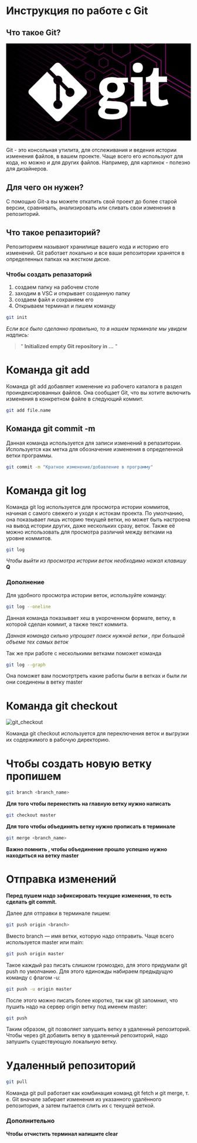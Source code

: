 # Инструкция по работе с Git
## Что такое Git?
![GIT](git.jpeg)

Git - это консольная утилита, для отслеживания и ведения истории изменения файлов, в вашем проекте. Чаще всего его используют для кода, но можно и для других файлов. Например, для картинок - полезно для дизайнеров.
## Для чего он нужен?
С помощью Git-a вы можете откатить свой проект до более старой версии, сравнивать, анализировать или сливать свои изменения в репозиторий.
## Что такое репазиторий?
Репозиторием называют хранилище вашего кода и историю его изменений. Git работает локально и все ваши репозитории хранятся в определенных папках на жестком диске.
### Чтобы создать репазаторий 
1. создаем папку на рабочем столе
2. заходим в VSC и открывает созданную папку
3. создаем файл и сохраняем его
4. Открываем терминал и пишем команду 
```sh
git init
```
*Если все было сделанно правильно, то в нашем терминале мы увидем надпись:*
 > " **Initialized empty Git repository in ...** "
 # Команда git add
 Команда git add добавляет изменение из рабочего каталога в раздел проиндексированных файлов. Она сообщает Git, что вы хотите включить изменения в конкретном файле в следующий коммит.
 ```sh
 git add file.name
 ```
 ## Команда git commit -m
 Данная команда используется для записи изменений в репазитории. Используется как метка для обозначение изменения в определенной ветки программы.
 ```sh
 git commit -m "Кратное изменение/добавление в программу"
 ```
# Команда git log
Команда git log используется для просмотра истории коммитов, начиная с самого свежего и уходя к истокам проекта. По умолчанию, она показывает лишь историю текущей ветки, но может быть настроена на вывод истории других, даже нескольких сразу, веток. Также её можно использовать для просмотра различий между ветками на уровне коммитов.
```sh
git log 
```
*Чтобы выйти из просмотра истории веток необходимо нажал клавишу* **Q**
### Дополнение
Для удобного просмотра истории веток, используйте команду:
```sh
git log --oneline
```
Данная команда показывает хеш в укороченном формате, ветку, в которой сделан коммит, а также текст коммита.

*Данная команда сильно упрощает поиск нужной ветки , при большой объеме тех самых веток*

Так же при работе с несколькими ветками поможет команда 
```sh
git log --graph
```
Она поможет вам посмотртреть какие работы были в ветках и были ли они соединены в ветку master
# Команда git checkout
![git_checkout](git_checkout.jpeg)

Команда git checkout используется для переключения веток и выгрузки их содержимого в рабочую директорию.

# Чтобы создать новую ветку пропишем 
```sh
git branch <branch_name>
```
**Для того чтобы перенестить на главную ветку нужно написать**
```sh
git checkout master
```
**Для того чтобы объединять ветку нужно прописать в терминале**
```sh
git merge <branch_name>
```
**Важно помнить , чтобы объединение прошло успешно нужно находиться на ветку master**

# Отправка изменений
**Перед пушем надо зафиксировать текущие изменения, то есть сделать git commit.**

Далее для отправки в терминале пишем:


```sh
git push origin <branch>
```
Вместо branch — имя ветки, которую надо отправить. Чаще всего используется master или main: 


```sh
git push origin master
```
Такое каждый раз писать слишком громоздко, для этого придумали git push по умолчанию. Для этого единожды набираем предыдущую команду с флагом -u:


```sh
git push -u origin master
```
После этого можно писать более коротко, так как git запомнил, что пушить надо на сервер origin ветку под именем master:


```sh
git push
```
Таким образом, git позволяет запушить ветку в удаленный репозиторий. Чтобы через git добавить ветку в удаленный репозиторий, надо запушить существующую локальную ветку.
# Удаленный репозиторий
```sh
git pull
```
Команда git pull работает как комбинация команд git fetch и git merge, т. е. Git вначале забирает изменения из указанного удалённого репозитория, а затем пытается слить их с текущей веткой.

### Дополнительно
**Чтобы отчистить терминал напишите clear**